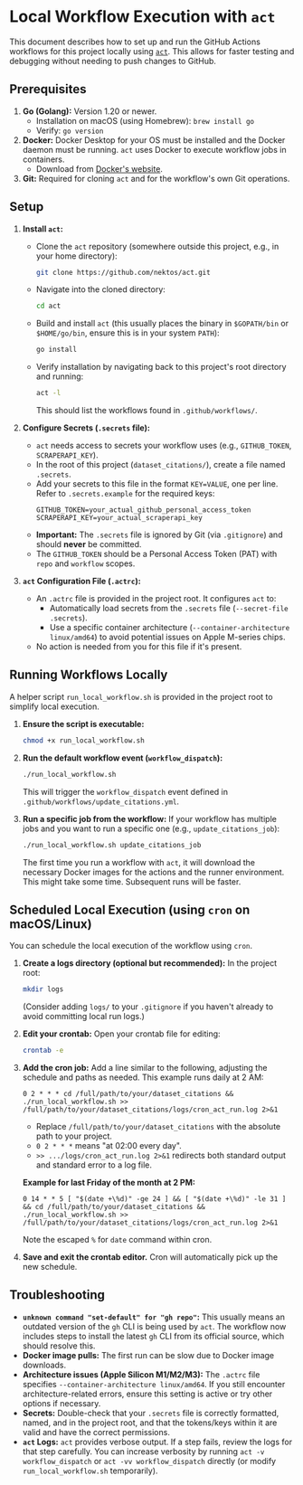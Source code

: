 # Local Workflow Execution with `act`

This document describes how to set up and run the GitHub Actions workflows for this project locally using [`act`](https://github.com/nektos/act). This allows for faster testing and debugging without needing to push changes to GitHub.

## Prerequisites

1.  **Go (Golang):** Version 1.20 or newer.
    *   Installation on macOS (using Homebrew): `brew install go`
    *   Verify: `go version`
2.  **Docker:** Docker Desktop for your OS must be installed and the Docker daemon must be running. `act` uses Docker to execute workflow jobs in containers.
    *   Download from [Docker's website](https://www.docker.com/products/docker-desktop/).
3.  **Git:** Required for cloning `act` and for the workflow's own Git operations.

## Setup

1.  **Install `act`:**
    *   Clone the `act` repository (somewhere outside this project, e.g., in your home directory):
        ```bash
        git clone https://github.com/nektos/act.git
        ```
    *   Navigate into the cloned directory:
        ```bash
        cd act
        ```
    *   Build and install `act` (this usually places the binary in `$GOPATH/bin` or `$HOME/go/bin`, ensure this is in your system `PATH`):
        ```bash
        go install
        ```
    *   Verify installation by navigating back to this project's root directory and running:
        ```bash
        act -l 
        ```
        This should list the workflows found in `.github/workflows/`.

2.  **Configure Secrets (`.secrets` file):**
    *   `act` needs access to secrets your workflow uses (e.g., `GITHUB_TOKEN`, `SCRAPERAPI_KEY`).
    *   In the root of this project (`dataset_citations/`), create a file named `.secrets`.
    *   Add your secrets to this file in the format `KEY=VALUE`, one per line. Refer to `.secrets.example` for the required keys:
        ```
        GITHUB_TOKEN=your_actual_github_personal_access_token
        SCRAPERAPI_KEY=your_actual_scraperapi_key
        ```
    *   **Important:** The `.secrets` file is ignored by Git (via `.gitignore`) and should **never** be committed.
    *   The `GITHUB_TOKEN` should be a Personal Access Token (PAT) with `repo` and `workflow` scopes.

3.  **`act` Configuration File (`.actrc`):**
    *   An `.actrc` file is provided in the project root. It configures `act` to:
        *   Automatically load secrets from the `.secrets` file (`--secret-file .secrets`).
        *   Use a specific container architecture (`--container-architecture linux/amd64`) to avoid potential issues on Apple M-series chips.
    *   No action is needed from you for this file if it's present.

## Running Workflows Locally

A helper script `run_local_workflow.sh` is provided in the project root to simplify local execution.

1.  **Ensure the script is executable:**
    ```bash
    chmod +x run_local_workflow.sh
    ```

2.  **Run the default workflow event (`workflow_dispatch`):**
    ```bash
    ./run_local_workflow.sh
    ```
    This will trigger the `workflow_dispatch` event defined in `.github/workflows/update_citations.yml`.

3.  **Run a specific job from the workflow:**
    If your workflow has multiple jobs and you want to run a specific one (e.g., `update_citations_job`):
    ```bash
    ./run_local_workflow.sh update_citations_job
    ```

    The first time you run a workflow with `act`, it will download the necessary Docker images for the actions and the runner environment. This might take some time. Subsequent runs will be faster.

## Scheduled Local Execution (using `cron` on macOS/Linux)

You can schedule the local execution of the workflow using `cron`.

1.  **Create a logs directory (optional but recommended):**
    In the project root:
    ```bash
    mkdir logs
    ```
    (Consider adding `logs/` to your `.gitignore` if you haven't already to avoid committing local run logs.)

2.  **Edit your crontab:**
    Open your crontab file for editing:
    ```bash
    crontab -e
    ```

3.  **Add the cron job:**
    Add a line similar to the following, adjusting the schedule and paths as needed. This example runs daily at 2 AM:
    ```cron
    0 2 * * * cd /full/path/to/your/dataset_citations && ./run_local_workflow.sh >> /full/path/to/your/dataset_citations/logs/cron_act_run.log 2>&1
    ```
    *   Replace `/full/path/to/your/dataset_citations` with the absolute path to your project.
    *   `0 2 * * *` means "at 02:00 every day".
    *   `>> .../logs/cron_act_run.log 2>&1` redirects both standard output and standard error to a log file.

    **Example for last Friday of the month at 2 PM:**
    ```cron
    0 14 * * 5 [ "$(date +\%d)" -ge 24 ] && [ "$(date +\%d)" -le 31 ] && cd /full/path/to/your/dataset_citations && ./run_local_workflow.sh >> /full/path/to/your/dataset_citations/logs/cron_act_run.log 2>&1
    ```
    Note the escaped `%` for `date` command within cron.

4.  **Save and exit the crontab editor.** Cron will automatically pick up the new schedule.

## Troubleshooting

*   **`unknown command "set-default" for "gh repo"`:** This usually means an outdated version of the `gh` CLI is being used by `act`. The workflow now includes steps to install the latest `gh` CLI from its official source, which should resolve this.
*   **Docker image pulls:** The first run can be slow due to Docker image downloads.
*   **Architecture issues (Apple Silicon M1/M2/M3):** The `.actrc` file specifies `--container-architecture linux/amd64`. If you still encounter architecture-related errors, ensure this setting is active or try other options if necessary.
*   **Secrets:** Double-check that your `.secrets` file is correctly formatted, named, and in the project root, and that the tokens/keys within it are valid and have the correct permissions.
*   **`act` Logs:** `act` provides verbose output. If a step fails, review the logs for that step carefully. You can increase verbosity by running `act -v workflow_dispatch` or `act -vv workflow_dispatch` directly (or modify `run_local_workflow.sh` temporarily). 